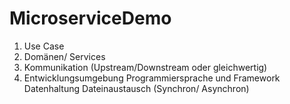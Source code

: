 # MicroserviceDemo

1. Use Case
2. Domänen/ Services
3. Kommunikation (Upstream/Downstream oder gleichwertig)
4. Entwicklungsumgebung
 Programmiersprache und Framework
 Datenhaltung
 Dateinaustausch (Synchron/ Asynchron)
  

